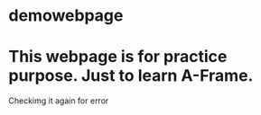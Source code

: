 # demowebpage

# This webpage is for practice purpose. Just to learn A-Frame.

Checkimg it again for error
